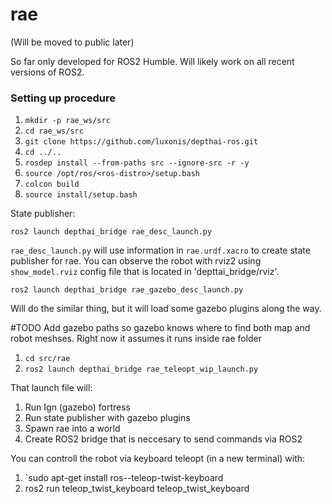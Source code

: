 # rae
(Will be moved to public later)

So far only developed for ROS2 Humble. Will likely work on all recent versions of ROS2. 


### Setting up procedure


1. `mkdir -p rae_ws/src`
2. `cd rae_ws/src`
3. `git clone https://github.com/luxonis/depthai-ros.git`
4. `cd ../..`
5. `rosdep install --from-paths src --ignore-src -r -y`
6. `source /opt/ros/<ros-distro>/setup.bash`
7. `colcon build` 
8. `source install/setup.bash`

State publisher:

```
ros2 launch depthai_bridge rae_desc_launch.py 
```

`rae_desc_launch.py` will use information in `rae.urdf.xacro` to create state publisher for rae.
You can observe the robot with rviz2 using `show_model.rviz` config file that is located in 'depttai_bridge/rviz'. 

```
ros2 launch depthai_bridge rae_gazebo_desc_launch.py 
```
Will do the similar thing, but it will load some gazebo plugins along the way. 

#TODO Add gazebo paths so gazebo knows where to find both map and robot meshses. Right now it assumes it runs inside rae folder

1. `cd src/rae`
2. `ros2 launch depthai_bridge rae_teleopt_wip_launch.py`

That launch file will:
1. Run Ign (gazebo) fortress
2. Run state publisher with gazebo plugins
3. Spawn rae into a world
4. Create ROS2 bridge that is neccesary to send commands via ROS2

You can controll the robot via keyboard teleopt (in a new terminal) with:
1. `sudo apt-get install ros-<ros-distro>-teleop-twist-keyboard
2. ros2 run  teleop_twist_keyboard teleop_twist_keyboard
